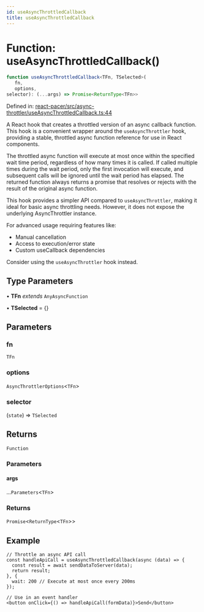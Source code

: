 ```yaml
---
id: useAsyncThrottledCallback
title: useAsyncThrottledCallback
---
```


<!-- DO NOT EDIT: this page is autogenerated from the type comments -->

# Function: useAsyncThrottledCallback()

```ts
function useAsyncThrottledCallback<TFn, TSelected>(
   fn, 
   options, 
selector): (...args) => Promise<ReturnType<TFn>>
```

Defined in: [react-pacer/src/async-throttler/useAsyncThrottledCallback.ts:44](https://github.com/TanStack/pacer/blob/main/packages/react-pacer/src/async-throttler/useAsyncThrottledCallback.ts#L44)

A React hook that creates a throttled version of an async callback function.
This hook is a convenient wrapper around the `useAsyncThrottler` hook,
providing a stable, throttled async function reference for use in React components.

The throttled async function will execute at most once within the specified wait time period,
regardless of how many times it is called. If called multiple times during the wait period,
only the first invocation will execute, and subsequent calls will be ignored until
the wait period has elapsed. The returned function always returns a promise
that resolves or rejects with the result of the original async function.

This hook provides a simpler API compared to `useAsyncThrottler`, making it ideal for basic
async throttling needs. However, it does not expose the underlying AsyncThrottler instance.

For advanced usage requiring features like:
- Manual cancellation
- Access to execution/error state
- Custom useCallback dependencies

Consider using the `useAsyncThrottler` hook instead.

## Type Parameters

• **TFn** *extends* `AnyAsyncFunction`

• **TSelected** = \{\}

## Parameters

### fn

`TFn`

### options

`AsyncThrottlerOptions`\<`TFn`\>

### selector

(`state`) => `TSelected`

## Returns

`Function`

### Parameters

#### args

...`Parameters`\<`TFn`\>

### Returns

`Promise`\<`ReturnType`\<`TFn`\>\>

## Example

```tsx
// Throttle an async API call
const handleApiCall = useAsyncThrottledCallback(async (data) => {
  const result = await sendDataToServer(data);
  return result;
}, {
  wait: 200 // Execute at most once every 200ms
});

// Use in an event handler
<button onClick={() => handleApiCall(formData)}>Send</button>
```
